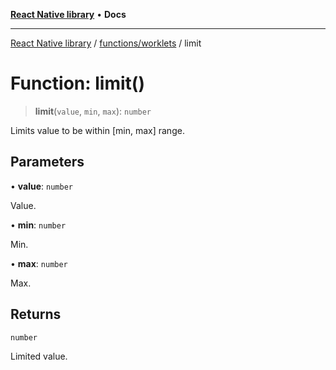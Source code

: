 [**React Native library**](../../../index.md) • **Docs**

***

[React Native library](../../../modules.md) / [functions/worklets](../index.md) / limit

# Function: limit()

> **limit**(`value`, `min`, `max`): `number`

Limits value to be within [min, max] range.

## Parameters

• **value**: `number`

Value.

• **min**: `number`

Min.

• **max**: `number`

Max.

## Returns

`number`

Limited value.

